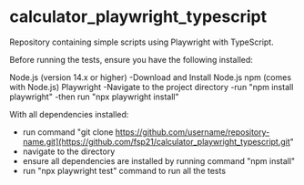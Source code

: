 # calculator_playwright_typescript
Repository containing simple scripts using Playwright with TypeScript.

Before running the tests, ensure you have the following installed:

Node.js (version 14.x or higher)
 -Download and Install Node.js 
npm (comes with Node.js)
Playwright
 -Navigate to the project directory
 -run "npm install playwright"
 -then run "npx playwright install"

With all dependencies installed:
 - run command "git clone https://github.com/username/repository-name.git](https://github.com/fsp21/calculator_playwright_typescript.git"
 - navigate to the directory
 - ensure all dependencies are installed by running command "npm install"
 - run "npx playwright test" command to run all the tests
